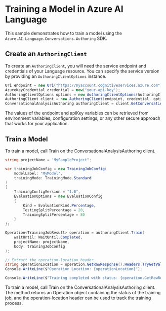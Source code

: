 # Training a Model in Azure AI Language

This sample demonstrates how to train a model using the `Azure.AI.Language.Conversations.Authoring` SDK.

## Create an `AuthoringClient`

To create an `AuthoringClient`, you will need the service endpoint and credentials of your Language resource. You can specify the service version by providing an `AuthoringClientOptions` instance.

```C# Snippet:CreateAuthoringClientForSpecificApiVersion
Uri endpoint = new Uri("https://myaccount.cognitiveservices.azure.com");
AzureKeyCredential credential = new("your-api-key");
AuthoringClientOptions options = new AuthoringClientOptions(AuthoringClientOptions.ServiceVersion.V2024_11_15_Preview);
AuthoringClient client = new AuthoringClient(endpoint, credential, options);
ConversationalAnalysisAuthoring authoringClient = client.GetConversationalAnalysisAuthoringClient();
```

The values of the endpoint and apiKey variables can be retrieved from environment variables, configuration settings, or any other secure approach that works for your application.

## Train a Model

To train a model, call Train on the ConversationalAnalysisAuthoring client.

```C#
string projectName = "MySampleProject";

var trainingJobConfig = new TrainingJobConfig(
    modelLabel: "MyModel",
    trainingMode: TrainingMode.Standard
)
{
    TrainingConfigVersion = "1.0",
    EvaluationOptions = new EvaluationConfig
    {
        Kind = EvaluationKind.Percentage,
        TestingSplitPercentage = 20,
        TrainingSplitPercentage = 80
    }
};

Operation<TrainingJobResult> operation = authoringClient.Train(
    waitUntil: WaitUntil.Completed,
    projectName: projectName,
    body: trainingJobConfig
);

// Extract the operation-location header
string operationLocation = operation.GetRawResponse().Headers.TryGetValue("operation-location", out var location) ? location : null;
Console.WriteLine($"Operation Location: {operationLocation}");

Console.WriteLine($"Training completed with status: {operation.GetRawResponse().Status}");
```

To train a model, call Train on the ConversationalAnalysisAuthoring client. The method returns an Operation<TrainingJobResult> object containing the status of the training job, and the operation-location header can be used to track the training process.
